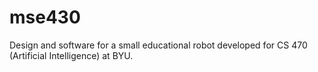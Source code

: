 # mse430
Design and software for a small educational robot developed for CS 470 (Artificial Intelligence) at BYU.
